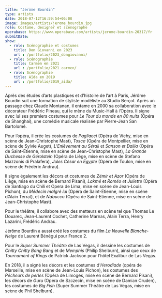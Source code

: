```yaml
---
title: "Jérôme Bourdin"
type: artists
date: 2018-07-12T16:59:54+06:00
image: images/artists/jerome_bourdin.jpg
role: Costume, designer et scénographe
operabase: https://www.operabase.com/artists/jerome-bourdin-20317/fr
submitDate: 
show:
  - role: Scénographie et costumes
    title: Don Giovanni en 2023
    url : /portfolio/2023_dongiovanni/
  - role: Scénographie
    title: Carmen en 2021
    url : /portfolio/2021_carmen/
  - role: Scénographie
    title: Aïda en 2019
    url : /portfolio/2019_aida/
---
```


Après des études d’arts plastiques et d’histoire de l’art à Paris, Jérôme Bourdin suit une formation de styliste modéliste 
au Studio Berçot. Après un passage chez Claude Montanan, il entame en 2000 sa collaboration avec le décorateur Frédéric Pineau, 
qui le mène du Music-Hall à l’Opéra. Il signe avec lui ses premiers costumes pour *Le Tour du monde en 80 nuits* (Opéra de Shanghai), 
une comédie musicale réalisée par Pierre-Jean San Bartolomé.

Pour l’opéra, il crée les costumes de *Pagliacci* (Opéra de Vichy, mise en scène de Jean-Christophe Mast), *Tosca* 
(Opéra de Montpellier, mise en scène de Sylvie Auget), *L’Enlèvement au Sérail* et *Sanson et Dalila* 
(Opéra de Saint-Etienne, mise en scène de Jean-Christophe Mast), *La Grande Duchesse de Gérolstein* 
(Opéra de Liège, mise en scène de Stefano Mazzonis di Pralafera), *Jules César en Égypte* 
(Opéra de Toulon, mise en scène de Frédéric Andrau).

Il signe également les décors et costumes de *Zémir et Azor* (Opéra de Liège, mise en scène de Bernard Pisani), 
*Lakmé* et *Roméo et Juliette* (Opéra de Santiago du Chili et Opera de Lima, mise en scène de Jean-Louis Pichon), 
du *Médecin malgré lui* (Opéra de Saint-Etienne, mise en scène d’Alain Terrat), et de *Nabucco* (Opéra de Saint-Etienne, 
mise en scène de Jean-Christophe Mast).

Pour le théâtre, il collabore avec des metteurs en scène tel que Thomas Le Douarec, Jean-Laurent Cochet, Catherine Marnas, 
Alain Terra, Henry Lazarini, Frédéric Andrau.

Jérôme Bourdin a aussi créé les costumes du film *La Nouvelle Blanche-Neige* de Laurent Bénégui pour France 2.

Pour le *Super Summer Théâtre* de Las Vegas, il dessine les costumes de *Chitty Chitty Bang Bang* et de *Memphis* (Philip Shelburn),
ainsi que ceux de *Tournament of Kings* de Patrick Jackson pour l’hôtel Exalibur de Las Vegas.

En 2018, il a signé les décors et les costumes d’*Herodiade* (opéra de Marseille, mise en scène de Jean-Louis Pichon), 
les costumes des *Pêcheurs de perles* (Opéra de Limoges, mise en scène de Bernard Pisani), les décors de *Guru* 
(Opera de Szczecin, mise en scène de Damian Cruden), les costumes de *Big Fish* (Super Summer Théâtre de Las Vegas, mise en scène de Phil Shelburn).
